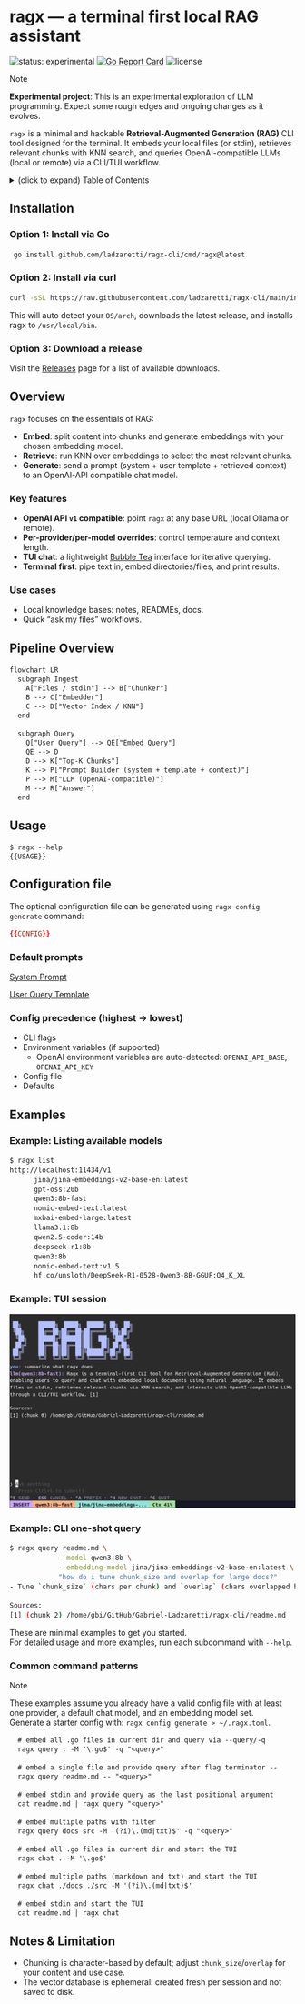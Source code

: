 <!-- omit in toc -->
# ragx — a terminal first local RAG assistant

![status: experimental](https://img.shields.io/badge/status-experimental-yellow)
[![Go Report Card](https://goreportcard.com/badge/github.com/ladzaretti/ragx-cli)](https://goreportcard.com/report/github.com/ladzaretti/ragx-cli)
![license](https://img.shields.io/github/license/ladzaretti/ragx-cli)

> [!NOTE]
> **Experimental project**: This is an experimental exploration of LLM programming. Expect some rough edges and ongoing changes as it evolves.

`ragx` is a minimal and hackable **Retrieval-Augmented Generation (RAG)** CLI tool designed for the terminal. It embeds your local files (or stdin), retrieves relevant chunks with KNN search, and queries OpenAI-compatible LLMs (local or remote) via a CLI/TUI workflow.

<details>
<summary>(click to expand) Table of Contents</summary>

- [Installation](#installation)
  - [Option 1: Install via Go](#option-1-install-via-go)
  - [Option 2: Install via curl](#option-2-install-via-curl)
  - [Option 3: Download a release](#option-3-download-a-release)
- [Overview](#overview)
  - [Key features](#key-features)
  - [Use cases](#use-cases)
- [Pipeline Overview](#pipeline-overview)
- [Usage](#usage)
- [Configuration file](#configuration-file)
  - [Default prompts](#default-prompts)
  - [Config precedence (highest -\> lowest)](#config-precedence-highest---lowest)
- [Examples](#examples)
  - [Example: Listing available models](#example-listing-available-models)
  - [Example: TUI session](#example-tui-session)
  - [Example: CLI one-shot query](#example-cli-one-shot-query)
  - [Common command patterns](#common-command-patterns)
- [Notes \& Limitation](#notes--limitation)

</details>

## Installation

### Option 1: Install via Go
```bash
 go install github.com/ladzaretti/ragx-cli/cmd/ragx@latest
```

### Option 2: Install via curl

```bash
curl -sSL https://raw.githubusercontent.com/ladzaretti/ragx-cli/main/install.sh | bash
```
This will auto detect your `OS/arch`, downloads the latest release, and installs ragx to `/usr/local/bin`.

### Option 3: Download a release

Visit the [Releases](https://github.com/ladzaretti/ragx-cli/releases) page for a list of available downloads.

## Overview

`ragx` focuses on the essentials of RAG:
- **Embed**: split content into chunks and generate embeddings with your chosen embedding model.
- **Retrieve**: run KNN over embeddings to select the most relevant chunks.
- **Generate**: send a prompt (system + user template + retrieved context) to an OpenAI-API compatible chat model.

### Key features

- **OpenAI API `v1` compatible**: point `ragx` at any base URL (local Ollama or remote).
- **Per-provider/per-model overrides**: control temperature and context length.
- **TUI chat**: a lightweight [Bubble Tea](https://github.com/charmbracelet/bubbletea) interface for iterative querying.
- **Terminal first**: pipe text in, embed directories/files, and print results.

### Use cases

- Local knowledge bases: notes, READMEs, docs.
- Quick “ask my files” workflows.

## Pipeline Overview
```mermaid
flowchart LR
  subgraph Ingest
    A["Files / stdin"] --> B["Chunker"]
    B --> C["Embedder"]
    C --> D["Vector Index / KNN"]
  end

  subgraph Query
    Q["User Query"] --> QE["Embed Query"]
    QE --> D
    D --> K["Top-K Chunks"]
    K --> P["Prompt Builder (system + template + context)"]
    P --> M["LLM (OpenAI-compatible)"]
    M --> R["Answer"]
  end
```

## Usage
```console
$ ragx --help
{{USAGE}}
```

## Configuration file

The optional configuration file can be generated using `ragx config generate` command:

```toml
{{CONFIG}}
```

### Default prompts
[System Prompt](https://github.com/ladzaretti/ragx-cli/blob/92ff0957b34b5a55a21601ed95a41ef2f9558d57/cli/prompt/prompt.go#L15)

[User Query Template](https://github.com/ladzaretti/ragx-cli/blob/92ff0957b34b5a55a21601ed95a41ef2f9558d57/cli/prompt/prompt.go#L96)


### Config precedence (highest -> lowest)

- CLI flags
- Environment variables (if supported)
  - OpenAI environment variables are auto-detected: `OPENAI_API_BASE`, `OPENAI_API_KEY`
- Config file
- Defaults

## Examples

### Example: Listing available models
```bash
$ ragx list
http://localhost:11434/v1
      jina/jina-embeddings-v2-base-en:latest
      gpt-oss:20b
      qwen3:8b-fast
      nomic-embed-text:latest
      mxbai-embed-large:latest
      llama3.1:8b
      qwen2.5-coder:14b
      deepseek-r1:8b
      qwen3:8b
      nomic-embed-text:v1.5
      hf.co/unsloth/DeepSeek-R1-0528-Qwen3-8B-GGUF:Q4_K_XL
```

### Example: TUI session
<img src="./assets/screenshot_tui.png" alt="ragx tui screenshot" width="768">

### Example: CLI one-shot query
```bash
$ ragx query readme.md \
            --model qwen3:8b \
            --embedding-model jina/jina-embeddings-v2-base-en:latest \
            "how do i tune chunk_size and overlap for large docs?"
- Tune `chunk_size` (chars per chunk) and `overlap` (chars overlapped between chunks) via config or CLI flags. For large documents, increase `chunk_size` (e.g., 2000+ chars) but keep `overlap` < `chunk_size` (e.g., 200). Adjust based on your content type and retrieval needs. [1]

Sources:
[1] (chunk 2) /home/gbi/GitHub/Gabriel-Ladzaretti/ragx-cli/readme.md
```

These are minimal examples to get you started.  
For detailed usage and more examples, run each subcommand with `--help`.

### Common command patterns

> [!NOTE] 
> These examples assume you already have a valid config file with at least one provider, a default chat model, and an embedding model set.  
> Generate a starter config with: `ragx config generate > ~/.ragx.toml`.

```shell
  # embed all .go files in current dir and query via --query/-q
  ragx query . -M '\.go$' -q "<query>"

  # embed a single file and provide query after flag terminator --
  ragx query readme.md -- "<query>"

  # embed stdin and provide query as the last positional argument
  cat readme.md | ragx query "<query>"

  # embed multiple paths with filter
  ragx query docs src -M '(?i)\.(md|txt)$' -q "<query>"

  # embed all .go files in current dir and start the TUI
  ragx chat . -M '\.go$'

  # embed multiple paths (markdown and txt) and start the TUI
  ragx chat ./docs ./src -M '(?i)\.(md|txt)$'

  # embed stdin and start the TUI
  cat readme.md | ragx chat
```

## Notes & Limitation

- Chunking is character-based by default; adjust `chunk_size`/`overlap` for your content and use case.
- The vector database is ephemeral: created fresh per session and not saved to disk.